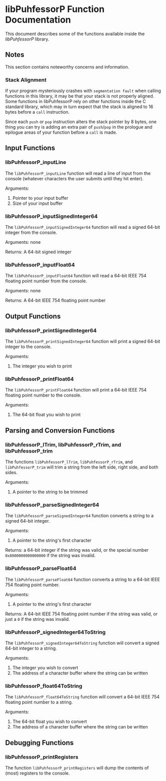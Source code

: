 
# libPuhfessorP Function Documentation

This document describes some of the functions available inside the *libPuhfessorP* library.

## Notes

This section contains noteworthy concerns and information.

### Stack Alignment

If your program mysteriously crashes with ```segmentation fault``` when calling functions in this library, it may be that your stack is not properly aligned. Some functions in libPuhfessorP rely on other functions inside the C standard library, which may in turn expect that the stack is aligned to 16 bytes before a ```call``` instruction.

Since each ```push``` or ```pop``` instruction alters the stack pointer by 8 bytes, one thing you can try is adding an extra pair of ```push```/```pop``` in the prologue and epilogue areas of your function before a ```call``` is made.

## Input Functions

### libPuhfessorP_inputLine

The ```libPuhfessorP_inputLine``` function will read a line of input from the console (whatever characters the user submits until they hit enter).

Arguments:

1. Pointer to your input buffer
2. Size of your input buffer

### libPuhfessorP_inputSignedInteger64

The ```libPuhfessorP_inputSignedInteger64``` function will read a signed 64-bit integer from the console.

Arguments: none

Returns: A 64-bit signed integer

### libPuhfessorP_inputFloat64

The ```libPuhfessorP_inputFloat64``` function will read a 64-bit IEEE 754 floating point number from the console.

Arguments: none

Returns: A 64-bit IEEE 754 floating point number

## Output Functions

### libPuhfessorP_printSignedInteger64

The ```libPuhfessorP_printSignedInteger64``` function will print a signed 64-bit integer to the console.

Arguments:

1. The integer you wish to print

### libPuhfessorP_printFloat64

The ```libPuhfessorP_printFloat64``` function will print a 64-bit IEEE 754 floating point number to the console.

Arguments:

1. The 64-bit float you wish to print

## Parsing and Conversion Functions

### libPuhfessorP_lTrim, libPuhfessorP_rTrim, and libPuhfessorP_trim

The functions ```libPuhfessorP_lTrim```, ```libPuhfessorP_rTrim```, and ```libPuhfessorP_trim``` will trim a string from the left side, right side, and both sides.

Arguments:

1. A pointer to the string to be trimmed

### libPuhfessorP_parseSignedInteger64

The ```libPuhfessorP_parseSignedInteger64``` function converts a string to a signed 64-bit integer.

Arguments:

1. A pointer to the string's first character

Returns: a 64-bit integer if the string was valid, or the special number ```0x8000000000000000``` if the string was invalid.

### libPuhfessorP_parseFloat64

The ```libPuhfessorP_parseFloat64``` function converts a string to a 64-bit IEEE 754 floating point number.

Arguments:

1. A pointer to the string's first character

Returns: A 64-bit IEEE 754 floating point number if the string was valid, or just a ```0``` if the string was invalid.

### libPuhfessorP_signedInteger64ToString

The ```libPuhfessorP_signedInteger64ToString``` function will convert a signed 64-bit integer to a string.

Arguments:

1. The integer you wish to convert
2. The address of a character buffer where the string can be written

### libPuhfessorP_float64ToString

The ```libPuhfessorP_float64ToString``` function will convert a 64-bit IEEE 754 floating point number to a string.

Arguments:

1. The 64-bit float you wish to convert
2. The address of a character buffer where the string can be written

## Debugging Functions

### libPuhfessorP_printRegisters

The function ```libPuhfessorP_printRegisters``` will dump the contents of (most) registers to the console.











